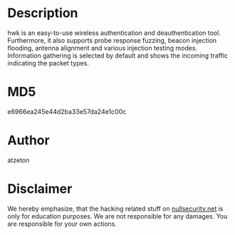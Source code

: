 Description
===========
hwk is an easy-to-use wireless authentication and deauthentication tool.
Furthermore, it also supports probe response fuzzing, beacon injection flooding,
antenna alignment and various injection testing modes. Information gathering is
selected by default and shows the incoming traffic indicating the packet types.

MD5
===
e6966ea245e44d2ba33e57da24e1c00c

Author
======
atzeton

Disclaimer
==========
We hereby emphasize, that the hacking related stuff on
[nullsecurity.net](http://nullsecurity.net) is only for education purposes.
We are not responsible for any damages. You are responsible for your own
actions.
